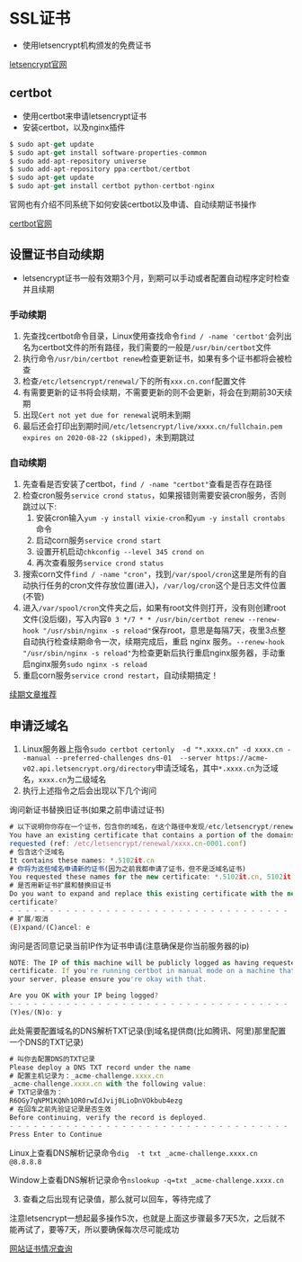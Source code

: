 # SSL证书

- 使用letsencrypt机构颁发的免费证书

[letsencrypt官网](https://letsencrypt.org/)

## certbot

- 使用certbot来申请letsencrypt证书
- 安装certbot，以及nginx插件

```js
$ sudo apt-get update
$ sudo apt-get install software-properties-common
$ sudo add-apt-repository universe
$ sudo add-apt-repository ppa:certbot/certbot
$ sudo apt-get update
$ sudo apt-get install certbot python-certbot-nginx
```

官网也有介绍不同系统下如何安装certbot以及申请、自动续期证书操作

[certbot官网](https://certbot.eff.org/)

## 设置证书自动续期

- letsencrypt证书一般有效期3个月，到期可以手动或者配置自动程序定时检查并且续期

### 手动续期

1. 先查找certbot命令目录，Linux使用查找命令`find / -name 'certbot'`会列出名为certbot文件的所有路径，我们需要的一般是`/usr/bin/certbot`文件
2. 执行命令`/usr/bin/certbot renew`检查更新证书，如果有多个证书都将会被检查
3. 检查`/etc/letsencrypt/renewal/`下的所有`xxx.cn.conf`配置文件
4. 有需要更新的证书将会续期，不需要更新的则不会更新，将会在到期前30天续期
5. 出现`Cert not yet due for renewal`说明未到期
6. 最后还会打印出到期时间`/etc/letsencrypt/live/xxxx.cn/fullchain.pem expires on 2020-08-22 (skipped)`，未到期跳过

### 自动续期

1. 先查看是否安装了certbot，`find / -name "certbot"`查看是否存在路径
2. 检查cron服务`service crond status`，如果报错则需要安装cron服务，否则跳过以下:
   1. 安装cron输入`yum -y install vixie-cron`和`yum -y install crontabs`命令
   2. 启动corn服务`service crond start`
   3. 设置开机启动`chkconfig --level 345 crond on`
   4. 再次查看服务`service crond status`
3. 搜索corn文件`find / -name "cron"`，找到`/var/spool/cron`这里是所有的自动执行任务的cron文件存放位置(进入)，`/var/log/cron`这个是日志文件位置(不管)
4. 进入`/var/spool/cron`文件夹之后，如果有root文件则打开，没有则创建root文件(没后缀)，写入内容`0 3 */7 * * /usr/bin/certbot renew --renew-hook "/usr/sbin/nginx -s reload"`保存root，意思是每隔7天，夜里3点整自动执行检查续期命令一次，续期完成后，重启 nginx 服务。`--renew-hook "/usr/sbin/nginx -s reload"`为检查更新后执行重启nginx服务器，手动重启nginx服务`sudo nginx -s reload`
5. 重启corn服务`service crond restart`，自动续期搞定！

[续期文章推荐](https://www.liaosam.com/use-cron-service-and-certbot-for-renewal-of-letsencrypt-ssl-certificates.html)

## 申请泛域名

1. Linux服务器上指令`sudo certbot certonly  -d "*.xxxx.cn" -d xxxx.cn --manual --preferred-challenges dns-01  --server https://acme-v02.api.letsencrypt.org/directory`申请泛域名，其中`*.xxxx.cn`为泛域名，`xxxx.cn`为二级域名
2. 执行上述指令之后会出现以下几个询问

询问新证书替换旧证书(如果之前申请过证书)

```js
# 以下说明你你存在一个证书，包含你的域名，在这个路径中发现/etc/letsencrypt/renewal/xxxx.cn-0001.conf
You have an existing certificate that contains a portion of the domains you
requested (ref: /etc/letsencrypt/renewal/xxxx.cn-0001.conf)
# 包含这个泛域名
It contains these names: *.5102it.cn
# 你将为这些域名申请新的证书(因为之前我都申请了证书，但不是泛域名证书)
You requested these names for the new certificate: *.5102it.cn, 5102it.cn.
# 是否用新证书扩展和替换旧证书
Do you want to expand and replace this existing certificate with the new
certificate?
- - - - - - - - - - - - - - - - - - - - - - - - - - - - - - - - - - - - - - - -
# 扩展/取消
(E)xpand/(C)ancel: e
```

询问是否同意记录当前IP作为证书申请(注意确保是你当前服务器的ip)

```js
NOTE: The IP of this machine will be publicly logged as having requested this
certificate. If you're running certbot in manual mode on a machine that is not
your server, please ensure you're okay with that.

Are you OK with your IP being logged?
- - - - - - - - - - - - - - - - - - - - - - - - - - - - - - - - - - - - - - - -
(Y)es/(N)o: y
```

此处需要配置域名的DNS解析TXT记录(到域名提供商(比如腾讯、阿里)那里配置一个DNS的TXT记录)

```js
# 叫你去配置DNS的TXT记录
Please deploy a DNS TXT record under the name
# 配置主机记录为：_acme-challenge.xxxx.cn
_acme-challenge.xxxx.cn with the following value:
# TXT记录值为：
R6OGy7qNPM1KQNh1OR0rwIdJvij0LioDnVOkbub4ezg
# 在回车之前先验证记录是否生效
Before continuing, verify the record is deployed.
- - - - - - - - - - - - - - - - - - - - - - - - - - - - - - - - - - - - - - - -
Press Enter to Continue
```

Linux上查看DNS解析记录命令`dig  -t txt _acme-challenge.xxxx.cn @8.8.8.8`

Window上查看DNS解析记录命令`nslookup -q=txt _acme-challenge.xxxx.cn`

3. 查看之后出现有记录值，那么就可以回车，等待完成了

注意letsencrypt一想起最多操作5次，也就是上面这步骤最多7天5次，之后就不能再试了，要等7天，所以要确保每次尽可能成功

[网站证书情况查询](https://www.ssllabs.com/ssltest/)